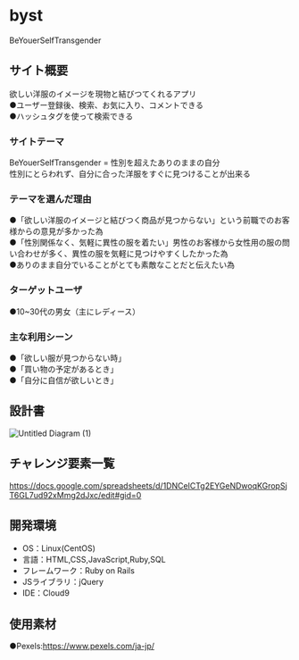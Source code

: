 # byst
BeYouerSelfTransgender

## サイト概要
欲しい洋服のイメージを現物と結びつてくれるアプリ  
●ユーザー登録後、検索、お気に入り、コメントできる  
●ハッシュタグを使って検索できる  

### サイトテーマ
BeYouerSelfTransgender = 性別を超えたありのままの自分  
性別にとらわれず、自分に合った洋服をすぐに見つけることが出来る  

### テーマを選んだ理由
●「欲しい洋服のイメージと結びつく商品が見つからない」という前職でのお客様からの意見が多かった為  
●「性別関係なく、気軽に異性の服を着たい」男性のお客様から女性用の服の問い合わせが多く、異性の服を気軽に見つけやすくしたかった為  
●ありのまま自分でいることがとても素敵なことだと伝えたい為  


### ターゲットユーザ
●10~30代の男女（主にレディース）
　　
### 主な利用シーン
●「欲しい服が見つからない時」  
●「買い物の予定があるとき」  
●「自分に自信が欲しいとき」  

## 設計書
![Untitled Diagram (1)](https://user-images.githubusercontent.com/79131304/116787021-be781580-aadc-11eb-8423-1eb97c49aae3.jpg)


## チャレンジ要素一覧
https://docs.google.com/spreadsheets/d/1DNCeICTg2EYGeNDwoqKGropSjT6GL7ud92xMmg2dJxc/edit#gid=0


## 開発環境
- OS：Linux(CentOS)
- 言語：HTML,CSS,JavaScript,Ruby,SQL
- フレームワーク：Ruby on Rails
- JSライブラリ：jQuery
- IDE：Cloud9

## 使用素材
●Pexels:https://www.pexels.com/ja-jp/
